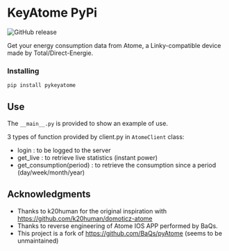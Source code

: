 # KeyAtome PyPi
![GitHub release](https://img.shields.io/github/release/jugla/pyKeyAtome)

Get your energy consumption data from Atome, a Linky-compatible device made by Total/Direct-Energie.

### Installing
```
pip install pykeyatome
```

## Use
The `__main__.py` is provided to show an example of use.

3 types of function provided by client.py in `AtomeClient` class:
- login : to be logged to the server
- get_live : to retrieve live statistics (instant power)
- get_consumption(period) : to retrieve the consumption since a period (day/week/month/year)

## Acknowledgments
* Thanks to k20human for the original inspiration with https://github.com/k20human/domoticz-atome
* Thanks to reverse engineering of Atome IOS APP performed by BaQs.
* This project is a fork of https://github.com/BaQs/pyAtome (seems to be unmaintained)


